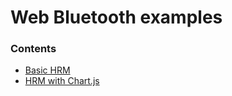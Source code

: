 # Web Bluetooth examples

### Contents

- [Basic HRM](https://lprader.github.io/web-bluetooth/hrm/index.html)
- [HRM with Chart.js](https://lprader.github.io/web-bluetooth/hrm/index.html)